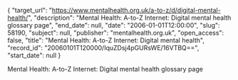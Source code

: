 {
  "target_url": "https://www.mentalhealth.org.uk/a-to-z/d/digital-mental-health/", 
  "description": "Mental Health: A-to-Z Internet: Digital mental health glossary page", 
  "end_date": null, 
  "date": "2006-01-01T12:00:00", 
  "slug": 58190, 
  "subject": null, 
  "publisher": "mentalhealth.org.uk", 
  "open_access": false, 
  "title": "Mental Health: A-to-Z Internet: Digital mental health", 
  "record_id": "20060101T120000/IquZDsj4pGURsWE/16VTBQ==", 
  "start_date": null
}

Mental Health: A-to-Z Internet: Digital mental health glossary page